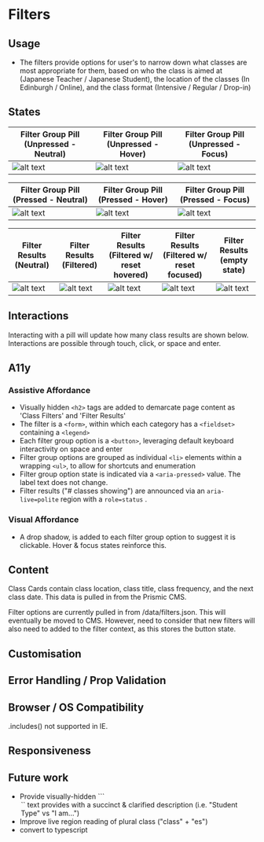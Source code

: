 # Filters

## Usage

- The filters provide options for user's to narrow down what classes are most appropriate for them, based on who the class is aimed at (Japanese Teacher / Japanese Student), the location of the classes (In Edinburgh / Online), and the class format (Intensive / Regular / Drop-in)

## States


| Filter Group Pill (Unpressed - Neutral)    |  Filter Group Pill (Unpressed - Hover)  | Filter Group Pill (Unpressed - Focus) |
| ------------- |-------------| -----|
| ![alt text](https://i.ibb.co/9pL3XPx/Screenshot-2020-06-06-at-13-34-10.png "Filter Group Pill, Neutral")     | ![alt text](https://i.ibb.co/tMfMVZp/Screenshot-2020-06-06-at-14-55-23.png "Filter Group Pill, Hover") |![alt text](https://i.ibb.co/sRMd0hQ/Screenshot-2020-06-06-at-14-56-42.png "Filter Group Pill, Focus") | 

| Filter Group Pill (Pressed - Neutral)    |  Filter Group Pill (Pressed - Hover)  | Filter Group Pill (Pressed - Focus) |
| ------------- |-------------| -----|
| ![alt text](https://i.ibb.co/56ZDJf6/Screenshot-2020-06-06-at-14-56-54.png "Filter Group Pill, Unpressed, Neutral")     | ![alt text](https://i.ibb.co/c1fYPzb/Screenshot-2020-06-06-at-14-57-29.png "Filter Group Pill, Pressed, Hover") |![alt text](https://i.ibb.co/Z2rgpTH/Screenshot-2020-06-06-at-14-57-37.png "Filter Group Pill, Pressed, Focus") | 


| Filter Results (Neutral)    |  Filter Results (Filtered)  | Filter Results (Filtered w/ reset hovered) | Filter Results (Filtered w/ reset focused) | Filter Results (empty state)
| ------------- |-------------| -----| -----| -----|
| ![alt text](https://i.ibb.co/ykw8h3G/Screenshot-2020-06-06-at-14-58-05.png "Filter Results, Neutral")     | ![alt text](https://i.ibb.co/SvHjXkD/Screenshot-2020-06-06-at-15-10-32.png "Filter Results, filtered") |![alt text](https://i.ibb.co/gM17Hww/Screenshot-2020-06-06-at-15-11-57.png "Filter Results, filtered with reset hovered") | ![alt text](https://i.ibb.co/rfPGsJn/Screenshot-2020-06-06-at-15-05-37.png "Filter Results, filtered with reset focused") | ![alt text](https://i.ibb.co/WygJvJL/Screenshot-2020-06-06-at-15-06-05.png "Filter Results, empty state") | 


## Interactions

Interacting with a pill will update how many class results are shown below.  Interactions are possible through touch, click, or space and enter. 

## A11y 

### Assistive Affordance
- Visually hidden ```<h2>``` tags are added to demarcate page content as 'Class Filters' and 'Filter Results'
- The filter is a ```<form>```, within which each category has a ```<fieldset>``` containing a ```<legend>```
- Each filter group option is a ```<button>```, leveraging default keyboard interactivity on space and enter
- Filter group options are grouped as individual  ```<li>``` elements within a wrapping ```<ul>```, to allow for shortcuts and enumeration 
- Filter group option state is indicated via a ```<aria-pressed>``` value. The label text does not change. 
- Filter results ("# classes showing") are announced via an ```aria-live=polite``` region with a ```role=status``` .

### Visual Affordance
- A drop shadow, is added to each filter group option to suggest it is clickable. Hover & focus states reinforce this. 

## Content 

Class Cards contain class location, class title, class frequency, and the next class date. This data is pulled in from the Prismic CMS. 

Filter options are currently pulled in from /data/filters.json. This will eventually be moved to CMS. However, need to consider that new filters will also need to added to the filter context, as this stores the button state.

## Customisation

## Error Handling / Prop Validation

## Browser / OS Compatibility 

.includes() not supported in IE. 

## Responsiveness 

## Future work
- Provide visually-hidden ```<legend>`` text provides with a succinct & clarified description (i.e. "Student Type" vs "I am...")
- Improve live region reading of plural class ("class" + "es")
- convert to typescript
